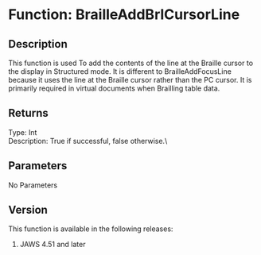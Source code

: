 # Function: BrailleAddBrlCursorLine

## Description

This function is used To add the contents of the line at the Braille
cursor to the display in Structured mode. It is different to
BrailleAddFocusLine because it uses the line at the Braille cursor
rather than the PC cursor. It is primarily required in virtual documents
when Brailling table data.

## Returns

Type: Int\
Description: True if successful, false otherwise.\

## Parameters

No Parameters

## Version

This function is available in the following releases:

1.  JAWS 4.51 and later
